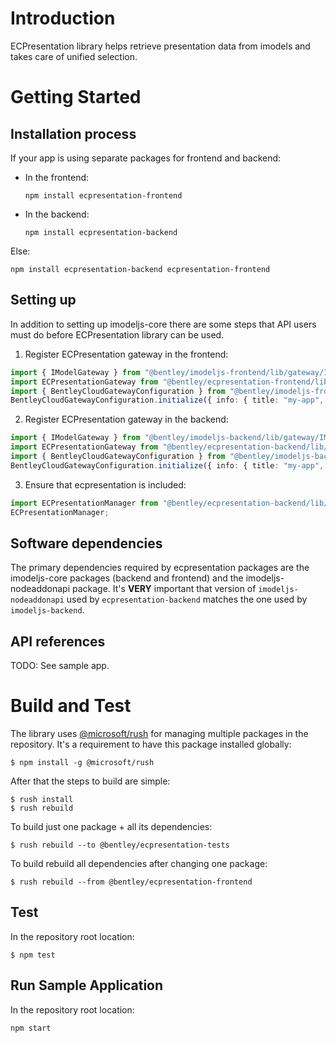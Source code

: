 # Introduction 
ECPresentation library helps retrieve presentation data from imodels and takes care of unified selection.

# Getting Started
## Installation process
If your app is using separate packages for frontend and backend:
- In the frontend:
   ```
   npm install ecpresentation-frontend
- In the backend:
   ```
   npm install ecpresentation-backend
Else:
   ```
   npm install ecpresentation-backend ecpresentation-frontend
   ```

## Setting up
In addition to setting up imodeljs-core there are some steps that API users must do before ECPresentation library can be used.
1. Register ECPresentation gateway in the frontend:
```typescript
import { IModelGateway } from "@bentley/imodeljs-frontend/lib/gateway/IModelGateway";
import ECPresentationGateway from "@bentley/ecpresentation-frontend/lib/gateway/ECPresentationGateway";
import { BentleyCloudGatewayConfiguration } from "@bentley/imodeljs-frontend/lib/gateway/BentleyCloudGatewayConfiguration";
BentleyCloudGatewayConfiguration.initialize({ info: { title: "my-app", version: "v1.0" } }, [IModelGateway, ECPresentationGateway]);
```
2. Register ECPresentation gateway in the backend:
```typescript
import { IModelGateway } from "@bentley/imodeljs-backend/lib/gateway/IModelGateway";
import ECPresentationGateway from "@bentley/ecpresentation-backend/lib/gateway/ECPresentationGateway";
import { BentleyCloudGatewayConfiguration } from "@bentley/imodeljs-backend/lib/gateway/BentleyCloudGatewayConfiguration";
BentleyCloudGatewayConfiguration.initialize({ info: { title: "my-app", version: "v1.0" } }, [IModelGateway, ECPresentationGateway]);
```
3. Ensure that ecpresentation is included:
```typescript
import ECPresentationManager from "@bentley/ecpresentation-backend/lib/backend/ECPresentationManager";
ECPresentationManager;
```

## Software dependencies
The primary dependencies required by ecpresentation packages are the imodeljs-core packages (backend and frontend) and the imodeljs-nodeaddonapi package. It's **VERY** important that version of `imodeljs-nodeaddonapi` used by `ecpresentation-backend` matches the one used by `imodeljs-backend`.

## API references
TODO: See sample app.

# Build and Test
The library uses [@microsoft/rush](https://github.com/Microsoft/web-build-tools/wiki/Rush) for managing multiple packages in the repository. It's a requirement to have this package installed globally:
```
$ npm install -g @microsoft/rush
```
After that the steps to build are simple:
```
$ rush install
$ rush rebuild
```
To build just one package + all its dependencies:
```
$ rush rebuild --to @bentley/ecpresentation-tests
```
To build rebuild all dependencies after changing one package:
```
$ rush rebuild --from @bentley/ecpresentation-frontend
```

## Test
In the repository root location:
```
$ npm test
```

## Run Sample Application
In the repository root location:
```
npm start
```